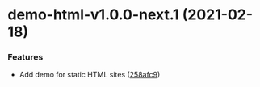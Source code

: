 # demo-html-v1.0.0-next.1 (2021-02-18)


### Features

* Add demo for static HTML sites ([258afc9](https://github.com/Typeform/embed/commit/258afc9e36ddbeb23505e9d95a32b0b683662180))
